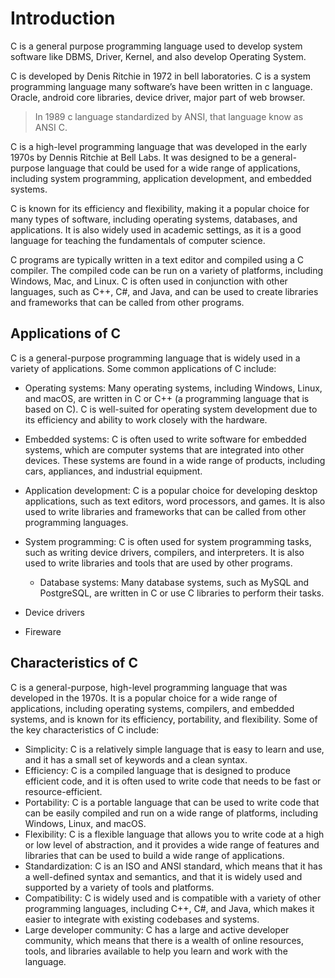 # Introduction

C is a general purpose programming language used to develop system software like DBMS, Driver, Kernel, and also develop Operating System.

C is developed by Denis Ritchie in 1972 in bell laboratories. C is a system programming language many software’s have been written in c language. Oracle, android core libraries, device driver, major part of web browser.

> In 1989 c language standardized by ANSI, that language know as ANSI C.

C is a high-level programming language that was developed in the early 1970s by Dennis Ritchie at Bell Labs. It was designed to be a general-purpose language that could be used for a wide range of applications, including system programming, application development, and embedded systems.

C is known for its efficiency and flexibility, making it a popular choice for many types of software, including operating systems, databases, and applications. It is also widely used in academic settings, as it is a good language for teaching the fundamentals of computer science.

C programs are typically written in a text editor and compiled using a C compiler. The compiled code can be run on a variety of platforms, including Windows, Mac, and Linux. C is often used in conjunction with other languages, such as C++, C#, and Java, and can be used to create libraries and frameworks that can be called from other programs.

## Applications of C

C is a general-purpose programming language that is widely used in a variety of applications. Some common applications of C include:

- Operating systems: Many operating systems, including Windows, Linux, and macOS, are written in C or C++ (a programming language that is based on C). C is well-suited for operating system development due to its efficiency and ability to work closely with the hardware.
- Embedded systems: C is often used to write software for embedded systems, which are computer systems that are integrated into other devices. These systems are found in a wide range of products, including cars, appliances, and industrial equipment.
- Application development: C is a popular choice for developing desktop applications, such as text editors, word processors, and games. It is also used to write libraries and frameworks that can be called from other programming languages.
- System programming: C is often used for system programming tasks, such as writing device drivers, compilers, and interpreters. It is also used to write libraries and tools that are used by other programs.
    - Database systems: Many database systems, such as MySQL and PostgreSQL, are written in C or use C libraries to perform their tasks.


- Device drivers
- Fireware


## Characteristics of C

C is a general-purpose, high-level programming language that was developed in the 1970s. It is a popular choice for a wide range of applications, including operating systems, compilers, and embedded systems, and is known for its efficiency, portability, and flexibility. Some of the key characteristics of C include:

- Simplicity: C is a relatively simple language that is easy to learn and use, and it has a small set of keywords and a clean syntax.
- Efficiency: C is a compiled language that is designed to produce efficient code, and it is often used to write code that needs to be fast or resource-efficient.
- Portability: C is a portable language that can be used to write code that can be easily compiled and run on a wide range of platforms, including Windows, Linux, and macOS.
- Flexibility: C is a flexible language that allows you to write code at a high or low level of abstraction, and it provides a wide range of features and libraries that can be used to build a wide range of applications.
- Standardization: C is an ISO and ANSI standard, which means that it has a well-defined syntax and semantics, and that it is widely used and supported by a variety of tools and platforms.
- Compatibility: C is widely used and is compatible with a variety of other programming languages, including C++, C#, and Java, which makes it easier to integrate with existing codebases and systems.
- Large developer community: C has a large and active developer community, which means that there is a wealth of online resources, tools, and libraries available to help you learn and work with the language.